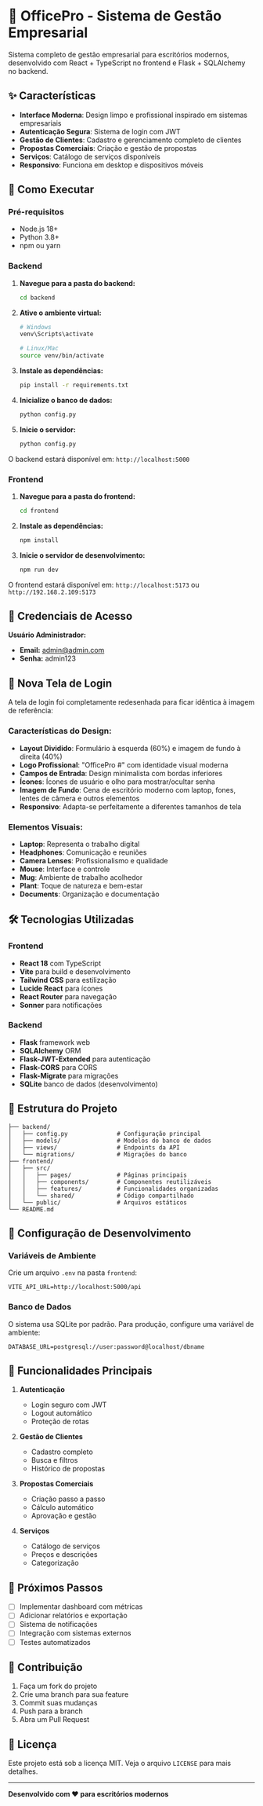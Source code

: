 # 🏢 OfficePro - Sistema de Gestão Empresarial

Sistema completo de gestão empresarial para escritórios modernos, desenvolvido com React + TypeScript no frontend e Flask + SQLAlchemy no backend.

## ✨ Características

- **Interface Moderna**: Design limpo e profissional inspirado em sistemas empresariais
- **Autenticação Segura**: Sistema de login com JWT
- **Gestão de Clientes**: Cadastro e gerenciamento completo de clientes
- **Propostas Comerciais**: Criação e gestão de propostas
- **Serviços**: Catálogo de serviços disponíveis
- **Responsivo**: Funciona em desktop e dispositivos móveis

## 🚀 Como Executar

### Pré-requisitos

- Node.js 18+ 
- Python 3.8+
- npm ou yarn

### Backend

1. **Navegue para a pasta do backend:**
   ```bash
   cd backend
   ```

2. **Ative o ambiente virtual:**
   ```bash
   # Windows
   venv\Scripts\activate
   
   # Linux/Mac
   source venv/bin/activate
   ```

3. **Instale as dependências:**
   ```bash
   pip install -r requirements.txt
   ```

4. **Inicialize o banco de dados:**
   ```bash
   python config.py
   ```

5. **Inicie o servidor:**
   ```bash
   python config.py
   ```

O backend estará disponível em: `http://localhost:5000`

### Frontend

1. **Navegue para a pasta do frontend:**
   ```bash
   cd frontend
   ```

2. **Instale as dependências:**
   ```bash
   npm install
   ```

3. **Inicie o servidor de desenvolvimento:**
   ```bash
   npm run dev
   ```

O frontend estará disponível em: `http://localhost:5173` ou `http://192.168.2.109:5173`

## 🔐 Credenciais de Acesso

**Usuário Administrador:**
- **Email:** admin@admin.com
- **Senha:** admin123

## 🎨 Nova Tela de Login

A tela de login foi completamente redesenhada para ficar idêntica à imagem de referência:

### Características do Design:
- **Layout Dividido**: Formulário à esquerda (60%) e imagem de fundo à direita (40%)
- **Logo Profissional**: "OfficePro #" com identidade visual moderna
- **Campos de Entrada**: Design minimalista com bordas inferiores
- **Ícones**: Ícones de usuário e olho para mostrar/ocultar senha
- **Imagem de Fundo**: Cena de escritório moderno com laptop, fones, lentes de câmera e outros elementos
- **Responsivo**: Adapta-se perfeitamente a diferentes tamanhos de tela

### Elementos Visuais:
- **Laptop**: Representa o trabalho digital
- **Headphones**: Comunicação e reuniões
- **Camera Lenses**: Profissionalismo e qualidade
- **Mouse**: Interface e controle
- **Mug**: Ambiente de trabalho acolhedor
- **Plant**: Toque de natureza e bem-estar
- **Documents**: Organização e documentação

## 🛠️ Tecnologias Utilizadas

### Frontend
- **React 18** com TypeScript
- **Vite** para build e desenvolvimento
- **Tailwind CSS** para estilização
- **Lucide React** para ícones
- **React Router** para navegação
- **Sonner** para notificações

### Backend
- **Flask** framework web
- **SQLAlchemy** ORM
- **Flask-JWT-Extended** para autenticação
- **Flask-CORS** para CORS
- **Flask-Migrate** para migrações
- **SQLite** banco de dados (desenvolvimento)

## 📁 Estrutura do Projeto

```
├── backend/
│   ├── config.py              # Configuração principal
│   ├── models/                # Modelos do banco de dados
│   ├── views/                 # Endpoints da API
│   └── migrations/            # Migrações do banco
├── frontend/
│   ├── src/
│   │   ├── pages/             # Páginas principais
│   │   ├── components/        # Componentes reutilizáveis
│   │   ├── features/          # Funcionalidades organizadas
│   │   └── shared/            # Código compartilhado
│   └── public/                # Arquivos estáticos
└── README.md
```

## 🔧 Configuração de Desenvolvimento

### Variáveis de Ambiente

Crie um arquivo `.env` na pasta `frontend`:

```env
VITE_API_URL=http://localhost:5000/api
```

### Banco de Dados

O sistema usa SQLite por padrão. Para produção, configure uma variável de ambiente:

```env
DATABASE_URL=postgresql://user:password@localhost/dbname
```

## 📱 Funcionalidades Principais

1. **Autenticação**
   - Login seguro com JWT
   - Logout automático
   - Proteção de rotas

2. **Gestão de Clientes**
   - Cadastro completo
   - Busca e filtros
   - Histórico de propostas

3. **Propostas Comerciais**
   - Criação passo a passo
   - Cálculo automático
   - Aprovação e gestão

4. **Serviços**
   - Catálogo de serviços
   - Preços e descrições
   - Categorização

## 🎯 Próximos Passos

- [ ] Implementar dashboard com métricas
- [ ] Adicionar relatórios e exportação
- [ ] Sistema de notificações
- [ ] Integração com sistemas externos
- [ ] Testes automatizados

## 🤝 Contribuição

1. Faça um fork do projeto
2. Crie uma branch para sua feature
3. Commit suas mudanças
4. Push para a branch
5. Abra um Pull Request

## 📄 Licença

Este projeto está sob a licença MIT. Veja o arquivo `LICENSE` para mais detalhes.

---

**Desenvolvido com ❤️ para escritórios modernos**
